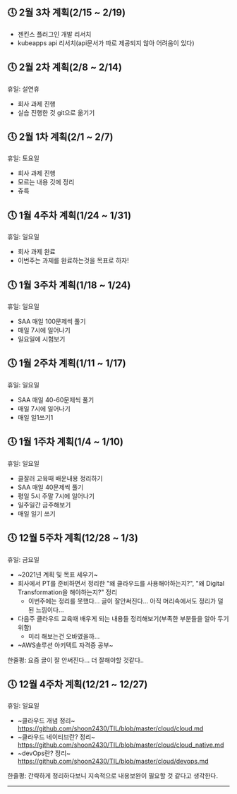 ## 🕔 2월 3차 계획(2/15 ~ 2/19)

* 젠킨스 플러그인 개발 리서치
* kubeapps api 리서치(api문서가 따로 제공되지 않아 어려움이 있다)

## 🕔 2월 2차 계획(2/8 ~ 2/14)

휴일: 설연휴

* 회사 과제 진행
* 실습 진행한 것 git으로 옮기기

## 🕔 2월 1차 계획(2/1 ~ 2/7)

휴일: 토요일

* 회사 과제 진행
* 모르는 내용 깃에 정리
* 쥬륵

## 🕔 1월 4주차 계획(1/24 ~ 1/31)

휴일: 일요일

* 회사 과제 완료
* 이번주는 과제를 완료하는것을 목표로 하자!

## 🕔 1월 3주차 계획(1/18 ~ 1/24)

휴일: 일요일

* SAA 매일 100문제씩 풀기
* 매일 7시에 일어나기
* 일요일에 시험보기

## 🕔 1월 2주차 계획(1/11 ~ 1/17)

휴일: 일요일

* SAA 매일 40-60문제씩 풀기
* 매일 7시에 일어나기
* 매일 일1쓰기1

## 🕔 1월 1주차 계획(1/4 ~ 1/10)

휴일: 일요일

* 클잘러 교육때 배운내용 정리하기
* SAA 매일 40문제씩 풀기
* 평일 5시 주말 7시에 일어나기
* 일주일간 금주해보기
* 매일 일기 쓰기

## 🕔 12월 5주차 계획(12/28 ~ 1/3)

휴일: 금요일

* ~2021년 계획 및 목표 세우기~
* 회사에서 PT를 준비하면서 정리한 "왜 클라우드를 사용해야하는지?", "왜 Digital Transformation을 해야하는지?" 정리
  * 이번주에는 정리를 못했다... 글이 잘안써진다... 아직 머리속에서도 정리가 덜 된 느낌이다...
* 다음주 클라우드 교육때 배우게 되는 내용들 정리해보기(부족한 부분들을 알아 두기 위함)
  * 미리 해보는건 오바였을까... 
* ~AWS솔루션 아키텍트 자격증 공부~

한줄평: 요즘 글이 잘 안써진다... 더 잘해야할 것같다..


## 🕔 12월 4주차 계획(12/21 ~ 12/27)

휴일: 일요일

* ~클라우드 개념 정리~ https://github.com/shoon2430/TIL/blob/master/cloud/cloud.md
* ~클라우드 네이티브란? 정리~ https://github.com/shoon2430/TIL/blob/master/cloud/cloud_native.md
* ~devOps란? 정리~ https://github.com/shoon2430/TIL/blob/master/cloud/devops.md

한줄평: 간략하게 정리하다보니 지속적으로 내용보완이 필요할 것 같다고 생각한다.

---

